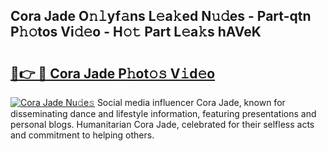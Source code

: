 ## Cora Jade O𝚗𝚕yf𝚊ns L𝚎a𝚔ed N𝚞𝚍es - Part-qtn P𝚑𝚘tos Vi𝚍𝚎o - H𝚘𝚝 Part L𝚎a𝚔s hAVeK

# <h2><a href="http://kf3c0fd.oniu.top/?m=Cora+Jade">🔗👉 🔴 Cora Jade P𝚑ot𝚘𝚜 V𝚒d𝚎o</a></h2>

[![Cora Jade Nu𝚍e𝚜](https://i.imgur.com/0qMVB7G.gif)](http://kf3c0fd.oniu.top/?m=Cora+Jade)
Social media influencer Cora Jade, known for disseminating dance and lifestyle information, featuring presentations and personal blogs. Humanitarian Cora Jade, celebrated for their selfless acts and commitment to helping others.  
